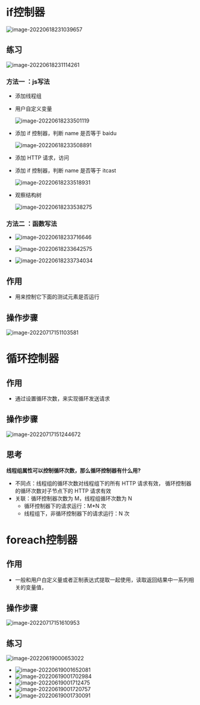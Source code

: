 # if控制器

![image-20220618231039657](https://raw.githubusercontent.com/wongzz0019/blog/master/JMeter/img/image-20220618231039657.png)

## 练习

![image-20220618231114261](https://raw.githubusercontent.com/wongzz0019/blog/master/JMeter/img/image-20220618231114261.png)

### 方法一 ：js写法

- 添加线程组

- 用户自定义变量

  ![image-20220618233501119](https://raw.githubusercontent.com/wongzz0019/blog/master/JMeter/img/image-20220618233501119.png)

- 添加 if 控制器，判断 name 是否等于 baidu

  ![image-20220618233508891](https://raw.githubusercontent.com/wongzz0019/blog/master/JMeter/img/image-20220618233508891.png)

- 添加 HTTP 请求，访问

- 添加 if 控制器，判断 name 是否等于 itcast

  ![image-20220618233518931](https://raw.githubusercontent.com/wongzz0019/blog/master/JMeter/img/image-20220618233518931.png)

- 观察结构树

  ![image-20220618233538275](https://raw.githubusercontent.com/wongzz0019/blog/master/JMeter/img/image-20220618233538275.png)

### 方法二 ：函数写法

- ![image-20220618233716646](https://raw.githubusercontent.com/wongzz0019/blog/master/JMeter/img/image-20220618233716646.png)
- ![image-20220618233642575](https://raw.githubusercontent.com/wongzz0019/blog/master/JMeter/img/image-20220618233642575.png)

- ![image-20220618233734034](https://raw.githubusercontent.com/wongzz0019/blog/master/JMeter/img/image-20220618233734034.png)

## 作用

- 用来控制它下面的测试元素是否运行

## 操作步骤

![image-20220717151103581](https://raw.githubusercontent.com/wongzz0019/blog/master/JMeter/img/image-20220717151103581.png)



# 循环控制器

## 作用

- 通过设置循环次数，来实现循环发送请求

## 操作步骤

![image-20220717151244672](https://raw.githubusercontent.com/wongzz0019/blog/master/JMeter/img/image-20220717151244672.png)

## 思考

**线程组属性可以控制循环次数，那么循环控制器有什么用?**  

- 不同点：线程组的循环次数对线程组下的所有 HTTP 请求有效， 循环控制器的循环次数对子节点下的 HTTP 请求有效  
- 关联：循环控制器次数为 M，线程组循环次数为 N
  - 循环控制器下的请求运行：M*N 次  
  - 线程组下，非循环控制器下的请求运行：N 次  



# foreach控制器

## 作用

- 一般和用户白定义量或者正制表达式提取一起使用，读取返回结果中一系列相关的变量值，

## 操作步骤

![image-20220717151610953](https://raw.githubusercontent.com/wongzz0019/blog/master/JMeter/img/image-20220717151610953.png)

## 练习

![image-20220619000653022](https://raw.githubusercontent.com/wongzz0019/blog/master/JMeter/img/image-20220619000653022.png)

- ![image-20220619001652081](https://raw.githubusercontent.com/wongzz0019/blog/master/JMeter/img/image-20220619001652081.png)
- ![image-20220619001702984](https://raw.githubusercontent.com/wongzz0019/blog/master/JMeter/img/image-20220619001702984.png)
- ![image-20220619001712475](https://raw.githubusercontent.com/wongzz0019/blog/master/JMeter/img/image-20220619001712475.png)
- ![image-20220619001720757](https://raw.githubusercontent.com/wongzz0019/blog/master/JMeter/img/image-20220619001720757.png)
- ![image-20220619001730091](https://raw.githubusercontent.com/wongzz0019/blog/master/JMeter/img/image-20220619001730091.png)

